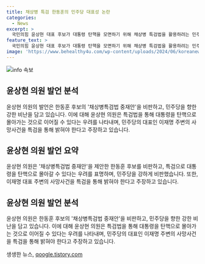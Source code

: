 ```yaml
---
title: 채상병 특검 한동훈의 민주당 대표성 논란
categories:
  - News
excerpt: >
  국민의힘 윤상현 대표 후보가 대통령 탄핵을 모면하기 위해 채상병 특검법을 활용하려는 민주당을 비판하며, 이재명 주변 사망사건을 특검해야 한다고 주장했다. 또한, 이 대표를 통해 발견된 사망사건을 놓고 특검이 필요하다고 강조하면서, 나경원·원희룡 후보와의 연대론에 대해 반대의견을 표명했다. 그는 이를 통해 민주당의 프레임에 빠지지 않고 대야 전선에 내부 교란이 생겼다고 지적하며, 정부를 지키기 위해 단일대오를 형성해야 한다고 주장했다.
feature_text: >
  국민의힘 윤상현 대표 후보가 대통령 탄핵을 모면하기 위해 채상병 특검법을 활용하려는 민주당을 비판하며, 이재명 주변 사망사건을 특검해야 한다고 주장했다. 또한, 이 대표를 통해 발견된 사망사건을 놓고 특검이 필요하다고 강조하면서, 나경원·원희룡 후보와의 연대론에 대해 반대의견을 표명했다. 그는 이를 통해 민주당의 프레임에 빠지지 않고 대야 전선에 내부 교란이 생겼다고 지적하며, 정부를 지키기 위해 단일대오를 형성해야 한다고 주장했다.
image: 'https://www.behealthy4u.com/wp-content/uploads/2024/06/koreanews.jpg'
---
```


<p><img src="https://www.behealthy4u.com/wp-content/uploads/2024/06/koreanews.jpg" alt="info 속보" /></p>

<h2 data-ke-size="size26">윤상현 의원 발언 분석</h2>

<p data-ke-size="size16">윤상현 의원의 발언은 한동훈 후보의 '채상병특검법 중재안'을 비판하고, 민주당을 향한 강한 비난을 담고 있습니다. 이에 대해 윤상현 의원은 특검법을 통해 대통령을 탄핵으로 몰아가는 것으로 이어질 수 있다는 우려를 나타내며, 민주당의 대표인 이재명 주변의 사망사건을 특검을 통해 밝혀야 한다고 주장하고 있습니다.</p>

<h2 data-ke-size="size26">윤상현 의원 발언 요약</h2>

<p data-ke-size="size16">윤상현 의원은 '채상병특검법 중재안'을 제안한 한동훈 후보를 비판하고, 특검으로 대통령을 탄핵으로 몰아갈 수 있다는 우려를 표명하며, 민주당을 강하게 비판했습니다. 또한, 이재명 대표 주변의 사망사건을 특검을 통해 밝혀야 한다고 주장하고 있습니다.</p>

<h2 data-ke-size="size26">윤상현 의원 발언 분석</h2>

<p data-ke-size="size16">윤상현 의원은 한동훈 후보의 '채상병특검법 중재안'을 비판하고, 민주당을 향한 강한 비난을 담고 있습니다. 이에 대해 윤상현 의원은 특검법을 통해 대통령을 탄핵으로 몰아가는 것으로 이어질 수 있다는 우려를 나타내며, 민주당의 대표인 이재명 주변의 사망사건을 특검을 통해 밝혀야 한다고 주장하고 있습니다.</p>
생생한 뉴스, <a href="https://qoogle.tistory.com" rel="dofollow">qoogle.tistory.com</a>


